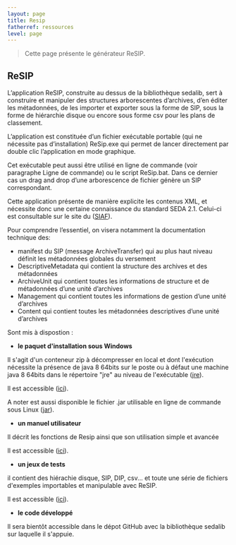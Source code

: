 ```yaml
---
layout: page
title: Resip
fatherref: ressources
level: page
---
```


> Cette page présente le générateur ReSIP. 

## ReSIP

L’application ReSIP, construite au dessus de la bibliothèque sedalib, sert à construire et manipuler des structures arborescentes d’archives, d’en éditer les métadonnées, de les importer  et exporter sous la forme de SIP, sous la forme de hiérarchie disque ou encore sous forme csv pour les plans de classement.

L’application est constituée d’un fichier exécutable portable (qui ne nécessite pas d’installation) ReSip.exe qui permet de lancer directement par double clic l’application en mode graphique. 

Cet exécutable peut aussi être utilisé en ligne de commande (voir paragraphe Ligne de commande) ou le script ReSip.bat. Dans ce dernier cas un drag and drop d’une arborescence de fichier génère un SIP correspondant.

Cette application présente de manière explicite les contenus XML, et nécessite donc une certaine connaissance du standard SEDA 2.1. Celui-ci est consultable sur le site du ([SIAF](https://francearchives.fr/seda/)).

Pour comprendre l’essentiel, on visera notamment la documentation technique des:
*	manifest du SIP (message ArchiveTransfer)  qui au plus haut niveau définit  les métadonnées globales du versement 
*	DescriptiveMetadata qui contient la structure des archives et des métadonnées
*	ArchiveUnit qui contient toutes les informations de structure et de métadonnées d’une  unité d’archives
*	Management qui contient toutes les informations de gestion d’une unité d’archives
*	Content qui contient toutes les métadonnées descriptives d’une unité d’archives

Sont mis à dispostion :

* **le paquet d'installation sous Windows**

Il s'agit d'un conteneur zip à décompresser en local et dont l'exécution 
nécessite la présence de java 8 64bits sur le poste ou à défaut une machine java 8 64bits dans le répertoire "jre" au niveau de l'exécutable ([jre](http://download.programmevitam.fr/resip/0.9-SNAPSHOT/jre.zip)).

Il est accessible ([ici](http://download.programmevitam.fr/resip/0.9-SNAPSHOT/resip.zip)).

A noter est aussi disponible le fichier .jar utilisable en ligne de commande sous Linux ([jar](http://download.programmevitam.fr/resip/0.9-SNAPSHOT/resip-0.9-SNAPSHOT-shaded.jar)).

* **un manuel utilisateur**

Il décrit les fonctions de Resip ainsi que son utilisation simple et avancée

Il est accessible ([ici](http://download.programmevitam.fr/resip/0.9-SNAPSHOT/Manuel%20Application%20ReSIP%20V0.9-SNAPSHOT-181112.pdf)).

* **un jeux de tests**

il contient des hiérachie disque, SIP, DIP, csv... et toute une série de fichiers d'exemples importables et manipulable avec ReSIP.

Il est accessible ([ici](http://download.programmevitam.fr/resip/0.9-SNAPSHOT/ResipSamples.zip)).

* **le code développé**

Il sera bientôt accessible dans le dépot GitHub avec la bibliothèque sedalib sur laquelle il s'appuie.

